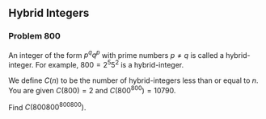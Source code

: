 ## Hybrid Integers

### Problem 800


An integer of the form $p^q q^p$ with prime numbers $p \neq q$ is called a hybrid-integer.
For example, $800 = 2^5 5^2$ is a hybrid-integer.


We define $C(n)$ to be the number of hybrid-integers less than or equal to $n$.
You are given $C(800) = 2$ and $C(800^{800}) = 10790$.


Find $C(800800^{800800})$.

